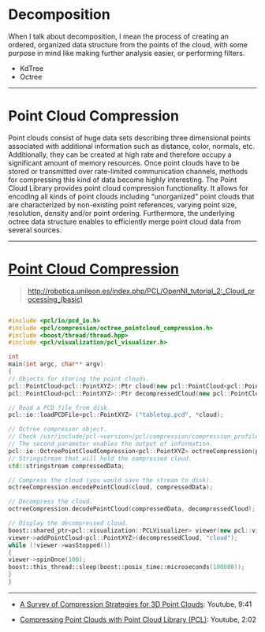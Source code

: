 # Decomposition

When I talk about decomposition, I mean the process of creating an ordered, organized data structure from the points of the cloud, with some purpose in mind like making further analysis easier, or performing filters.

- KdTree
- Octree


---

# Point Cloud Compression

Point clouds consist of huge data sets describing three dimensional points associated with additional information such as distance, color, normals, etc. Additionally, they can be created at high rate and therefore occupy a significant amount of memory resources. Once point clouds have to be stored or transmitted over rate-limited communication channels, methods for compressing this kind of data become highly interesting. The Point Cloud Library provides point cloud compression functionality. It allows for encoding all kinds of point clouds including “unorganized” point clouds that are characterized by non-existing point references, varying point size, resolution, density and/or point ordering. Furthermore, the underlying octree data structure enables to efficiently merge point cloud data from several sources.






---
# [Point Cloud Compression](http://pointclouds.org/documentation/tutorials/compression.php#octree-compression)



> http://robotica.unileon.es/index.php/PCL/OpenNI_tutorial_2:_Cloud_processing_(basic)



```cpp

#include <pcl/io/pcd_io.h>
#include <pcl/compression/octree_pointcloud_compression.h>
#include <boost/thread/thread.hpp>
#include <pcl/visualization/pcl_visualizer.h>

int
main(int argc, char** argv)
{
// Objects for storing the point clouds.
pcl::PointCloud<pcl::PointXYZ>::Ptr cloud(new pcl::PointCloud<pcl::PointXYZ>);
pcl::PointCloud<pcl::PointXYZ>::Ptr decompressedCloud(new pcl::PointCloud<pcl::PointXYZ>);

// Read a PCD file from disk.
pcl::io::loadPCDFile<pcl::PointXYZ> ("tabletop.pcd", *cloud);

// Octree compressor object.
// Check /usr/include/pcl-<version>/pcl/compression/compression_profiles.h for more profiles.
// The second parameter enables the output of information.
pcl::io::OctreePointCloudCompression<pcl::PointXYZ> octreeCompression(pcl::io::MED_RES_ONLINE_COMPRESSION_WITHOUT_COLOR, true);
// Stringstream that will hold the compressed cloud.
std::stringstream compressedData;

// Compress the cloud (you would save the stream to disk).
octreeCompression.encodePointCloud(cloud, compressedData);

// Decompress the cloud.
octreeCompression.decodePointCloud(compressedData, decompressedCloud);

// Display the decompressed cloud.
boost::shared_ptr<pcl::visualization::PCLVisualizer> viewer(new pcl::visualization::PCLVisualizer("Octree compression"));
viewer->addPointCloud<pcl::PointXYZ>(decompressedCloud, "cloud");
while (!viewer->wasStopped())
{
viewer->spinOnce(100);
boost::this_thread::sleep(boost::posix_time::microseconds(100000));
}
}

```


---

- [A Survey of Compression Strategies for 3D Point Clouds](https://www.youtube.com/watch?v=zgziFNTQ_ZE&feature=youtu.be): Youtube, 9:41

- [Compressing Point Clouds with Point Cloud Library (PCL)](https://www.youtube.com/watch?v=DLvO0b2NBXE&feature=youtu.be): Youtube, 2:02


